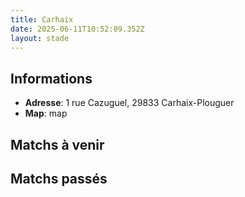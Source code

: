 ```yaml
---
title: Carhaix
date: 2025-06-11T10:52:09.352Z
layout: stade
---
```




## Informations
- **Adresse**: 1 rue Cazuguel, 29833 Carhaix-Plouguer
- **Map**: map
## Matchs à venir


## Matchs passés

